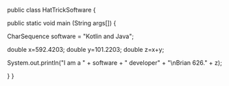 public class HatTrickSoftware {

public static void main (String args[]) {

CharSequence software = "Kotlin and Java";

double x=592.4203;
double y=101.2203;
double z=x+y;

System.out.println("I am a " + software + " developer" + "\nBrian 626." + z);

}
}
